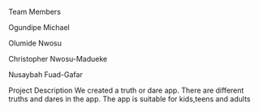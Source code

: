 Team Members




Ogundipe Michael




Olumide Nwosu



Christopher Nwosu-Madueke



Nusaybah Fuad-Gafar





Project Description
We created a truth or dare app. There are different truths and dares in the app. The app is suitable for kids,teens and adults
